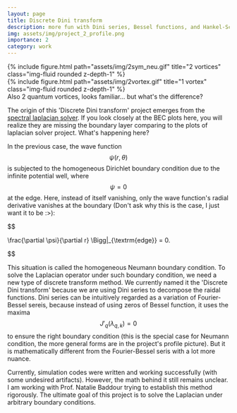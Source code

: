 ```yaml
---
layout: page
title: Discrete Dini transform
description: more fun with Dini series, Bessel functions, and Hankel-Schläfli contour integral. :<
img: assets/img/project_2_profile.png
importance: 2
category: work
---
```


<div class="row">
    <div class="col-sm mt-3 mt-md-0">
        {% include figure.html path="assets/img/2sym_neu.gif" title="2 vortices" class="img-fluid rounded z-depth-1" %}
    </div>
    <div class="col-sm mt-3 mt-md-0">
        {% include figure.html path="assets/img/2vortex.gif" title="1 vortex" class="img-fluid rounded z-depth-1" %}
    </div>
</div>

<div class="caption">
    Also 2 quantum vortices, looks familiar... but what's the difference?
</div>

The origin of this 'Discrete Dini transform' project emerges from the [spectral laplacian solver](/projects/1_project/). If you look closely at the BEC plots here, you will realize they are missing the boundary layer comparing to the plots of laplacian solver project. What's happening here?

In the previous case, the wave function $$ \psi(r,\theta) $$ is subjected to the homogeneous Dirichlet boundary condition due to the infinite potential well, where $$ \psi = 0 $$ at the edge. Here, instead of itself vanishing, only the wave function's radial derivative vanishes at the boundary (Don't ask why this is the case, I just want it to be :>):

$$

\frac{\partial \psi}{\partial r} \Bigg|_{\textrm{edge}} = 0.

$$

This situation is called the homogeneous Neumann boundary condition. To solve the Laplacian operator under such boundary condition, we need a new type of discrete transform method. We currently named it the 'Discrete Dini transform' because we are using Dini series to decompose the raidal functions. Dini series can be intuitively regarded as a variation of Fourier-Bessel sereis, because instead of using zeros of Bessel function, it uses the maxima $$ J'_q(\lambda_{q,k})=0$$ to ensure the right boundary condition (this is the special case for Neumann condition, the more general forms are in the project's profile picture). But it is mathematically different from the Fourier-Bessel seris with a lot more nuance.

Currently, simulation codes were written and working successfully (with some undesired artifacts). However, the math behind it still remains unclear. I am working with Prof. Natalie Baddour trying to establish this method rigorously. The ultimate goal of this project is to solve the Laplacian under arbitrary boundary conditions.